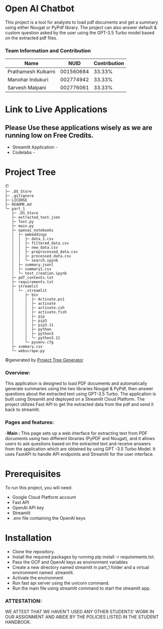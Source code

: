 # Open AI Chatbot

This project is a tool for analysts to load pdf documents and get a summary using either Nougat or PyPdf library. The project can also answer default & custom question asked by the user using the GPT-3.5 Turbo model based on the extracted pdf files.

### Team Information and Contribution 


Name | NUID | Contribution 
--- | --- | --- |
Prathamesh Kulkarni |001560684| 33.33% 
Manohar Indukuri |002774942 | 33.33% 
Sarvesh Malpani | 002776061 | 33.33% 


# Link to Live Applications
## Please Use these applications wisely as we are running low on Free Credits. 
- Streamlit Application - 
- Codelabs - 

# Project Tree
```
📦 
├─ .DS_Store
├─ .gitignore
├─ LICENSE
├─ README.md
└─ part_1
   ├─ .DS_Store
   ├─ extracted_text.json
   ├─ fast.py
   ├─ main.py
   ├─ openai_notebooks
   │  ├─ embeddings
   │  │  ├─ data_1.csv
   │  │  ├─ filtered_data.csv
   │  │  ├─ new_data.csv
   │  │  ├─ preprocessed_data.csv
   │  │  ├─ processed_data.csv
   │  │  └─ search.ipynb
   │  ├─ summary.jsonl
   │  ├─ summary1.csv
   │  └─ test_creation.ipynb
   ├─ pdf_contents.txt
   ├─ requirements.txt
   ├─ streamlit
   │  └─ .streamlit
   │     ├─ bin
   │     │  ├─ Activate.ps1
   │     │  ├─ activate
   │     │  ├─ activate.csh
   │     │  ├─ activate.fish
   │     │  ├─ pip
   │     │  ├─ pip3
   │     │  ├─ pip3.11
   │     │  ├─ python
   │     │  ├─ python3
   │     │  └─ python3.11
   │     └─ pyvenv.cfg
   ├─ summary.csv
   └─ webscrape.py
```
©generated by [Project Tree Generator](https://woochanleee.github.io/project-tree-generator)

### Overview:

This application is designed to load PDF documents and automatically generate summaries using the two libraries Nougat & PyPdf, then answer questions about the extracted text using GPT-3.5 Turbo. The application is built using Streamlit and deployed on a Streamlit Cloud Platform. The project utilizes Fast API to get the extracted data from the pdf and send it back to streamlit.

### Pages and features:

-**Main :** This page sets up a web interface for extracting text from PDF documents using two different libraries (PyPDF and Nougat), and it allows users to ask questions based on the extracted text and receive answers from the application which are obtained by using GPT -3.5 Turbo Model. It uses FastAPI to handle API endpoints and Streamlit for the user interface.


# Prerequisites

To run this project, you will need:

- Google Cloud Platform account
- Fast API
- OpenAI API key
- Streamlit
- .env file containing the OpenAI keys

# Installation

- Clone the repository.
- Install the required packages by running pip install -r requirements.txt.
- Pass the GCP and OpenAI keys as environment variables
- Create a new directory named streamlit in part_1 folder and a virtual environment named .streamlit.
- Activate the environment
- Run fast api server using the uvicorn command.
- Run the main file using streamlit command to start the streamlit app.

### ATTESTATION:
WE ATTEST THAT WE HAVEN’T USED ANY OTHER STUDENTS’ WORK IN OUR ASSIGNMENT AND ABIDE BY THE POLICIES LISTED IN THE STUDENT HANDBOOK.
